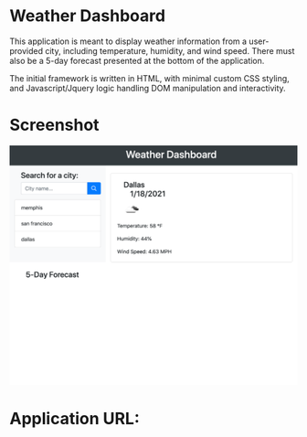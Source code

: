 # Weather Dashboard

This application is meant to display weather information from a user-provided city, including temperature, 
humidity, and wind speed. There must also be a 5-day forecast presented at the bottom of the application.

The initial framework is written in HTML, with minimal custom CSS styling, and Javascript/Jquery logic handling DOM manipulation and interactivity.

# Screenshot

<img src="./assets/localhost_52332_index.html.png">

# Application URL:
